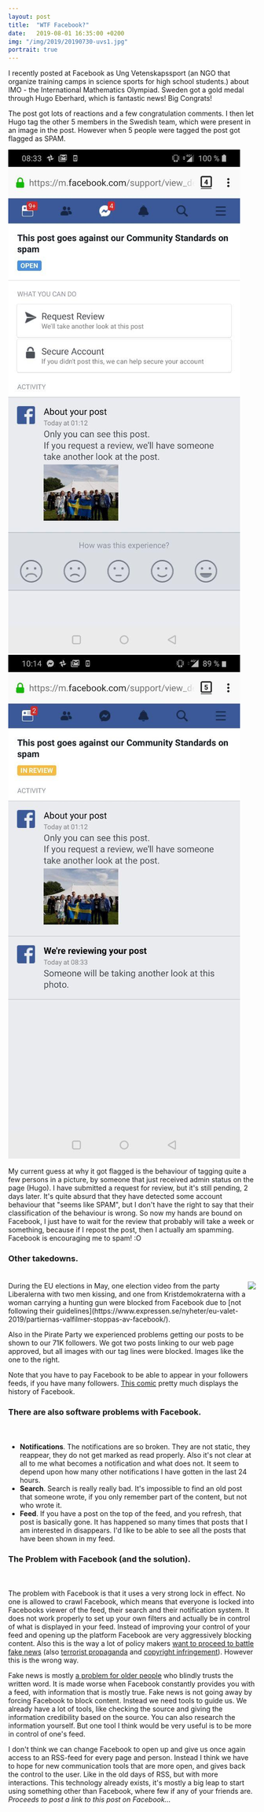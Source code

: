 ```yaml
---
layout: post
title:  "WTF Facebook?"
date:   2019-08-01 16:35:00 +0200
img: "/img/2019/20190730-uvs1.jpg"
portrait: true
---
```


I recently posted at Facebook as Ung Vetenskapssport (an NGO that organize training camps in science sports for high school students.) about IMO - the International Mathematics Olympiad. Sweden got a gold medal through Hugo Eberhard, which is fantastic news! Big Congrats!

The post got lots of reactions and a few congratulation comments. I then let Hugo tag the other 5 members in the Swedish team, which were present in an image in the post. However when 5 people were tagged the post got flagged as SPAM.

<img class="one" src="/img/2019/20190730-uvs1.jpg" />
<img class="one" src="/img/2019/20190730-uvs2.jpg" />

My current guess at why it got flagged is the behaviour of tagging quite a few persons in a picture, by someone that just received admin status on the page (Hugo). I have submitted a request for review, but it's still pending, 2 days later. It's quite absurd that they have detected some account behaviour that "seems like SPAM", but I don't have the right to say that their classification of the behaviour is wrong. So now my hands are bound on Facebook, I just have to wait for the review that probably will take a week or something, because if I repost the post, then I actually am spamming. Facebook is encouraging me to spam! :O


### Other takedowns.

<div style="line-height:150%;">
    <br>
</div>

<img class="one" src="https://piratpartiet.se/wp-content/uploads/2019/05/ppeu19_digital_framtid_katarina_1080x1080px-1024x1024.jpg" style="float: right;" />
During the EU elections in May, one election video from the party Liberalerna with two men kissing, and one from Kristdemokraterna with a woman carrying a hunting gun were blocked from Facebook due to [not following their guidelines](https://www.expressen.se/nyheter/eu-valet-2019/partiernas-valfilmer-stoppas-av-facebook/).

Also in the Pirate Party we experienced problems getting our posts to be shown to our 71K followers. We got two posts linking to our web page approved, but all images with our tag lines were blocked. Images like the one to the right.

Note that you have to pay Facebook to be able to appear in your followers feeds, if you have many followers. [This comic](https://theoatmeal.com/comics/reaching_people) pretty much displays the history of Facebook.


### There are also software problems with Facebook.

<div style="line-height:150%;">
    <br>
</div>

- **Notifications**. The notifications are so broken. They are not static, they reappear, they do not get marked as read properly. Also it's not clear at all to me what becomes a notification and what does not. It seem to depend upon how many other notifications I have gotten in the last 24 hours.
- **Search**. Search is really really bad. It's impossible to find an old post that someone wrote, if you only remember part of the content, but not who wrote it.
- **Feed**. If you have a post on the top of the feed, and you refresh, that post is basically gone. It has happened so many times that posts that I am interested in disappears. I'd like to be able to see all the posts that have been shown in my feed.

### The Problem with Facebook (and the solution).

<div style="line-height:150%;">
    <br>
</div>

The problem with Facebook is that it uses a very strong lock in effect. No one is allowed to crawl Facebook, which means that everyone is locked into Facebooks viewer of the feed, their search and their notification system. It does not work properly to set up your own filters and actually be in control of what is displayed in your feed. Instead of improving your control of your feed and opening up the platform Facebook are very aggressively blocking content. Also this is the way a lot of policy makers [want to proceed to battle fake news](https://www.expressen.se/debatt/desinformationen-okar-och-hotar-var-demokrati/) (also [terrorist propaganda](https://juliareda.eu/2019/02/terrorist-upload-filters/) and [copyright infringement](https://juliareda.eu/eu-copyright-reform/censorship-machines/)). However this is the wrong way.

Fake news is mostly [a problem for older people](https://www.theguardian.com/technology/2019/jan/10/older-people-more-likely-to-share-fake-news-on-facebook) who blindly trusts the written word. It is made worse when Facebook constantly provides you with a feed, with information that is mostly true. Fake news is not going away by forcing Facebook to block content. Instead we need tools to guide us. We already have a lot of tools, like checking the source and giving the information credibility based on the source. You can also research the information yourself. But one tool I think would be very useful is to be more in control of one's feed.

I don't think we can change Facebook to open up and give us once again access to an RSS-feed for every page and person. Instead I think we have to hope for new communication tools that are more open, and gives back the control to the user. Like in the old days of RSS, but with more interactions. This technology already exists, it's mostly a big leap to start using something other than Facebook, where few if any of your friends are. <i>Proceeds to post a link to this post on Facebook...</i>
